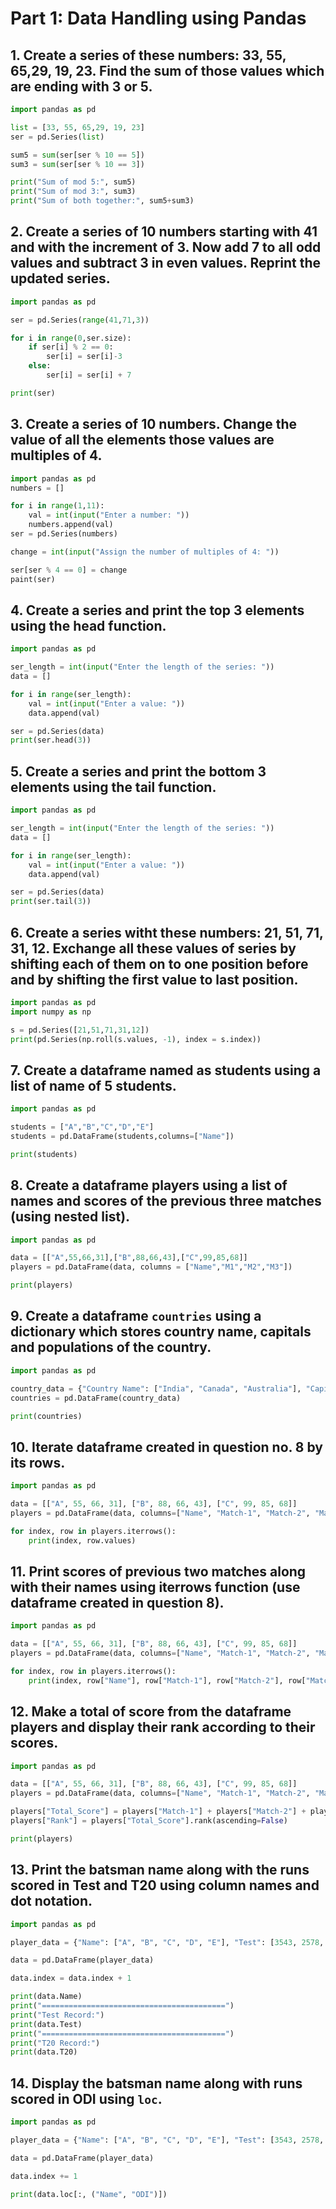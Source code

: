# Part 1: Data Handling using Pandas 
## 1. Create a series of these numbers: 33, 55, 65,29, 19, 23. Find the sum of those values which are ending with 3 or 5. 
```python
import pandas as pd 

list = [33, 55, 65,29, 19, 23]
ser = pd.Series(list)

sum5 = sum(ser[ser % 10 == 5])
sum3 = sum(ser[ser % 10 == 3])

print("Sum of mod 5:", sum5)
print("Sum of mod 3:", sum3)
print("Sum of both together:", sum5+sum3)
```

## 2. Create a series of 10 numbers starting with 41 and with the increment of 3. Now add 7 to all odd values and subtract 3 in even values. Reprint the updated series. 
```python
import pandas as pd

ser = pd.Series(range(41,71,3))

for i in range(0,ser.size):
    if ser[i] % 2 == 0:
        ser[i] = ser[i]-3
    else:
        ser[i] = ser[i] + 7

print(ser)
```

## 3. Create a series of 10 numbers. Change the value of all the elements those values are multiples of 4. 
```python
import pandas as pd
numbers = []

for i in range(1,11):
    val = int(input("Enter a number: "))
    numbers.append(val)
ser = pd.Series(numbers)

change = int(input("Assign the number of multiples of 4: "))

ser[ser % 4 == 0] = change
paint(ser)
```

## 4. Create a series and print the top 3 elements using the head function. 
```python
import pandas as pd

ser_length = int(input("Enter the length of the series: "))
data = []

for i in range(ser_length):
    val = int(input("Enter a value: "))
    data.append(val)

ser = pd.Series(data)
print(ser.head(3))
```

## 5. Create a series and print the bottom 3 elements using the tail function. 
```python
import pandas as pd

ser_length = int(input("Enter the length of the series: "))
data = []

for i in range(ser_length):
    val = int(input("Enter a value: "))
    data.append(val)

ser = pd.Series(data)
print(ser.tail(3))
```

## 6. Create a series witht these numbers: 21, 51, 71, 31, 12. Exchange all these values of series by shifting each of them on to one position before and by shifting the first value to last position. 
```python
import pandas as pd 
import numpy as np 

s = pd.Series([21,51,71,31,12])
print(pd.Series(np.roll(s.values, -1), index = s.index))
```

## 7. Create a dataframe named as students using a list of name of 5 students. 
```python
import pandas as pd 

students = ["A","B","C","D","E"]
students = pd.DataFrame(students,columns=["Name"])

print(students)
```

## 8. Create a dataframe players using a list of names and scores of the previous three matches (using nested list).
```python
import pandas as pd 

data = [["A",55,66,31],["B",88,66,43],["C",99,85,68]]
players = pd.DataFrame(data, columns = ["Name","M1","M2","M3"])

print(players)
```

## 9. Create a dataframe `countries` using a dictionary which stores country name, capitals and populations of the country. 
```py 
import pandas as pd

country_data = {"Country Name": ["India", "Canada", "Australia"], "Capital": ["New Delhi", "Ottawa", "Canberra"], "Population": ["136 Cr", "10 Cr", "50 Cr"]}
countries = pd.DataFrame(country_data)

print(countries)
```

## 10. Iterate dataframe created in question no. 8 by its rows. 
```python
import pandas as pd

data = [["A", 55, 66, 31], ["B", 88, 66, 43], ["C", 99, 85, 68]]
players = pd.DataFrame(data, columns=["Name", "Match-1", "Match-2", "Match-3"])

for index, row in players.iterrows():
    print(index, row.values)
```

## 11. Print scores of previous two matches along with their names using iterrows function (use dataframe created in question 8). 
```python
import pandas as pd

data = [["A", 55, 66, 31], ["B", 88, 66, 43], ["C", 99, 85, 68]]
players = pd.DataFrame(data, columns=["Name", "Match-1", "Match-2", "Match-3"])

for index, row in players.iterrows():
    print(index, row["Name"], row["Match-1"], row["Match-2"], row["Match-3"])
```

## 12. Make a total of score from the dataframe players and display their rank according to their scores. 
```python
import pandas as pd

data = [["A", 55, 66, 31], ["B", 88, 66, 43], ["C", 99, 85, 68]]
players = pd.DataFrame(data, columns=["Name", "Match-1", "Match-2", "Match-3"])

players["Total_Score"] = players["Match-1"] + players["Match-2"] + players["Match-3"]
players["Rank"] = players["Total_Score"].rank(ascending=False)

print(players)
```

## 13. Print the batsman name along with the runs scored in Test and T20 using column names and dot notation. 
```python 
import pandas as pd

player_data = {"Name": ["A", "B", "C", "D", "E"], "Test": [3543, 2578, 2280, 2158, 1879], "ODI": [2245, 2165, 2080, 1957, 1856], "T20": [1925, 1853, 1522, 1020, 980]}

data = pd.DataFrame(player_data)

data.index = data.index + 1

print(data.Name)
print("=========================================")
print("Test Record:")
print(data.Test)
print("=========================================")
print("T20 Record:")
print(data.T20)
```

## 14. Display the batsman name along with runs scored in ODI using `loc`.
```python
import pandas as pd

player_data = {"Name": ["A", "B", "C", "D", "E"], "Test": [3543, 2578, 2280, 2158, 1879], "ODI": [2245, 2165, 2080, 1957, 1856], "T20": [1925, 1853, 1522, 1020, 980]}

data = pd.DataFrame(player_data)

data.index += 1

print(data.loc[:, ("Name", "ODI")])
```
